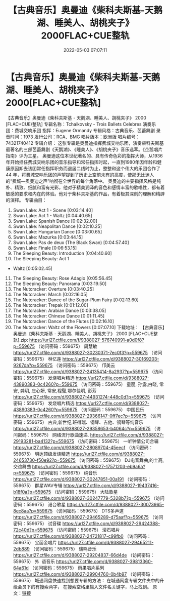 ﻿---
title: 【古典音乐】奥曼迪《柴科夫斯基-天鹅湖、睡美人、胡桃夹子》2000FLAC+CUE整轨
date: 2022-05-03 07:07:11
categories: 古典音乐、新世纪、纯音雅乐
tags: 纯音雅乐
---
# 【古典音乐】奥曼迪《柴科夫斯基-天鹅湖、睡美人、胡桃夹子》2000[FLAC+CUE整轨]

【古典音乐】奥曼迪《柴科夫斯基 - 天鹅湖、睡美人、胡桃夹子》
2000 [FLAC+CUE/整轨]
专辑名称：Tchaikovsky - Trois
Ballets Celebres
演奏乐团：费城交响乐团
指挥：Eugene Ormandy
专辑风格：古典音乐、芭蕾舞剧
录音时间：1973
发行公司：RCA、BMG
唱片版本：欧洲版
唱片编号：74321740412
专辑介绍：
这张专辑是奥曼迪指挥费城交响乐团，演奏柴科夫斯基最著名的三部芭蕾舞剧《天鹅湖》、《睡美人》、《胡桃夹子》音乐选萃。《企鹅唱片指南》评为三星。
奥曼迪这位本世纪著名的、具有传奇色彩的指挥大师，从1936年开始担任费城交响乐团的音乐指导和常任指挥时起，一直到1980年因年龄和健康原因卸去该团常任指挥职务而退居二线时为止，整整和这个伟大的乐团合作了44
年，将费城交响乐团的声望提到了历史上空前未有的高度，使那无比迷人的“费城—奥曼迪之声”响彻在全世界的每个角落中。
奥曼迪的主要指挥风格是纯朴、精致、细腻和富有光彩，他对于精美润泽的音色和感情丰富的歌唱性，都有着敏感的要求和内在的体验。他对于柴科夫斯基的作品，有着极其深刻的理解和精辟的演释。
专辑曲目：
01. Swan Lake: Act 1 -
Scene
[0:03:14.40]
02. Swan Lake: Act 1 -
Waltz
[0:04:40.65]
03. Swan Lake: Spanish
Dance
[0:02:32.00]
04. Swan Lake: Neapolitan
Dance
[0:02:10.25]
05. Swan Lake: Hungarian
Dance
[0:03:00.65]
06. Swan Lake:
Mazurka
[0:03:44.15]
07. Swan Lake: Pas de deux (The
Black Swan)
[0:04:57.40]
08. Swan Lake:
Finale
[0:06:53.15]
09. The Sleeping Beauty:
Introduction
[0:04:40.60]
10. The Sleeping Beauty: Act 1
- Waltz
[0:05:02.45]
11. The Sleeping Beauty: Rose
Adagio
[0:05:56.45]
12. The Sleeping Beauty:
Panorama
[0:03:19.50]
13. The Nutcracker:
Overture
[0:03:40.25]
14. The Nutcracker:
March
[0:02:16.05]
15. The Nutcracker: Dance of
the Sugar-Plum Fairy
[0:02:13.60]
16. The Nutcracker:
Trepak
[0:01:12.00]
17. The Nutcracker: Arabian
Dance
[0:03:38.05]
18. The Nutcracker: Chinese
Dance
[0:01:11.45]
19. The Nutcracker: Dance of
the Flutes
[0:02:16.10]
20. The Nutcracker: Waltz of
the Flowers
[0:07:07.10]
下载地址：
【古典音乐】奥曼迪《柴科夫斯基 - 天鹅湖、睡美人、胡桃夹子》 2000
[FLAC+CUE整轨].zip: https://url27.ctfile.com/f/9388027-576740991-a0d0f8?p=559675
（访问密码：559675）
周慧敏
https://url27.ctfile.com/d/9388027-30230371-7ec0f3?p=559675
（访问密码：559675）
林忆莲
https://url27.ctfile.com/d/9388027-30169203-9267da?p=559675
（访问密码：559675）
邝美云
https://url27.ctfile.com/d/9388027-24135414-8a2937?p=559675
（访问密码：559675）
发烧唱片精选
https://url27.ctfile.com/d/9388027-43890383-0c4260?p=559675
（访问密码：559675）
童丽, 孙露,白晓, 常安, 龚玥, 庄心妍, 常安,程璧,鄂尔佳明, 彭芳
https://url27.ctfile.com/d/9388027-44931274-448c0d?p=559675
（访问密码：559675）
发烧唱片精选
https://url27.ctfile.com/d/9388027-43890383-0c4260?p=559675
（访问密码：559675）
中国民乐
https://url27.ctfile.com/d/9388027-29366147-0ff7ec?p=559675
（访问密码：559675）
古典,新世纪,班得瑞、钢琴、吉他、钢琴等纯音乐
https://url27.ctfile.com/d/9388027-29358653-b4064c?p=559675
（访问密码：559675）
网络流行歌曲速递.
https://url27.ctfile.com/d/9388027-29193281-ba4132?p=559675
（访问密码：559675）
一听钟情公司合辑
https://url27.ctfile.com/d/9388027-28089704-45eecf
（访问密码：559675）
明达顶级发烧精选
https://url27.ctfile.com/d/9388027-24653730-f50e92?p=559675
（访问密码：559675）
DJ电音舞曲,的士高, 交谊舞曲
https://url27.ctfile.com/d/9388027-17571203-eb9a6a?p=559675
（访问密码：559675）
纯音乐
https://url27.ctfile.com/d/9388027-30247851-00a191
（访问密码：559675）
群星WAV专辑
https://url27.ctfile.com/d/9388027-19437416-b18f0a?p=559675
（访问密码：559675）
大陆歌星
https://url27.ctfile.com/d/9388027-30247779-5328b7?p=559675
（访问密码：559675）
港台歌星
https://url27.ctfile.com/d/9388027-30073965-8ec8aa?p=559675
（访问密码：559675）
DTS多声道
https://url27.ctfile.com/d/9388027-29465289-d75aaf?p=559675
（访问密码：559675）
试音碟
https://url27.ctfile.com/d/9388027-29424388-72c40d?p=559675
（访问密码：559675）
滚石唱片
https://url27.ctfile.com/d/9388027-24721817-c99fb0
（访问密码：559675）
宝丽金唱片
https://url27.ctfile.com/d/9388027-29465211-2db889
（访问密码：559675）
瑞鸣音乐
https://url27.ctfile.com/d/9388027-29204837-66d4de
（访问密码：559675）
外  语音乐
https://url27.ctfile.com/d/9388027-39813360-64a61d
（访问密码：559675）
雨果唱片系列
https://url27.ctfile.com/d/9388027-29904760-0b4b97
（访问密码：559675）
城通网盘快速找到想要专辑的方法：
在城通网盘专辑文件夹中的升级会员下的有搜索两字，
在搜索空格里输入文件名关键字，马上找到。
原文：[链接](https://blog.sina.com.cn/s/blog_1647c7e7601030x08.html)